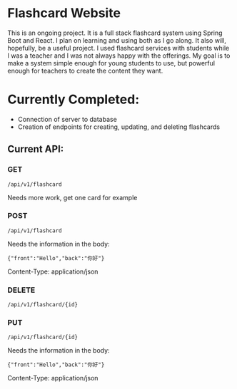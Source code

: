 # Flashcard Website
This is an ongoing project. It is a full stack flashcard system using Spring Boot and React. I plan on learning and using both as I go along. It also will, hopefully, be a useful project. I used flashcard services with students while I was a teacher and I was not always happy with the offerings. My goal is to make a system simple enough for young students to use, but powerful enough for teachers to create the content they want. 

# Currently Completed:
* Connection of server to database
* Creation of endpoints for creating, updating, and deleting flashcards

## Current API:
### GET
```
/api/v1/flashcard
```
Needs more work, get one card for example

### POST
```
/api/v1/flashcard
```
Needs the information in the body:
```
{"front":"Hello","back":"你好"}
```
Content-Type: application/json

### DELETE
```
/api/v1/flashcard/{id}
```

### PUT
```
/api/v1/flashcard/{id}
```
Needs the information in the body:
```
{"front":"Hello","back":"你好"}
```
Content-Type: application/json